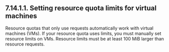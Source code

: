 ## 7.14.1.1. Setting resource quota limits for virtual machines

Resource quotas that only use requests automatically work with virtual machines (VMs). If your resource quota uses limits, you must manually set resource limits on VMs. Resource limits must be at least 100 MiB larger than resource requests.

